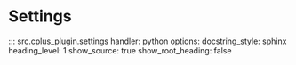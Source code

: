 # Settings

::: src.cplus_plugin.settings
    handler: python
    options:
        docstring_style: sphinx
        heading_level: 1
        show_source: true
        show_root_heading: false
